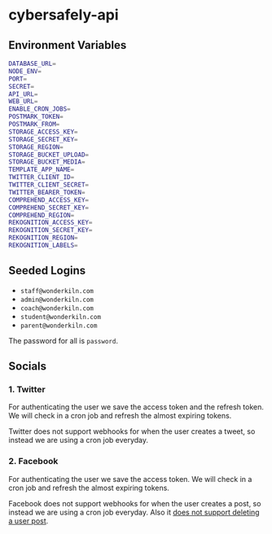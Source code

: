 # cybersafely-api

## Environment Variables

```bash
DATABASE_URL=
NODE_ENV=
PORT=
SECRET=
API_URL=
WEB_URL=
ENABLE_CRON_JOBS=
POSTMARK_TOKEN=
POSTMARK_FROM=
STORAGE_ACCESS_KEY=
STORAGE_SECRET_KEY=
STORAGE_REGION=
STORAGE_BUCKET_UPLOAD=
STORAGE_BUCKET_MEDIA=
TEMPLATE_APP_NAME=
TWITTER_CLIENT_ID=
TWITTER_CLIENT_SECRET=
TWITTER_BEARER_TOKEN=
COMPREHEND_ACCESS_KEY=
COMPREHEND_SECRET_KEY=
COMPREHEND_REGION=
REKOGNITION_ACCESS_KEY=
REKOGNITION_SECRET_KEY=
REKOGNITION_REGION=
REKOGNITION_LABELS=
```

## Seeded Logins

- `staff@wonderkiln.com`
- `admin@wonderkiln.com`
- `coach@wonderkiln.com`
- `student@wonderkiln.com`
- `parent@wonderkiln.com`

The password for all is `password`.

## Socials

### 1. Twitter

For authenticating the user we save the access token and the refresh token. We will check in a cron job and refresh the almost expiring tokens.

Twitter does not support webhooks for when the user creates a tweet, so instead we are using a cron job everyday.

### 2. Facebook

For authenticating the user we save the access token. We will check in a cron job and refresh the almost expiring tokens.

Facebook does not support webhooks for when the user creates a post, so instead we are using a cron job everyday. Also it [does not support deleting a user post](https://developers.facebook.com/docs/graph-api/reference/v16.0/user/posts).
